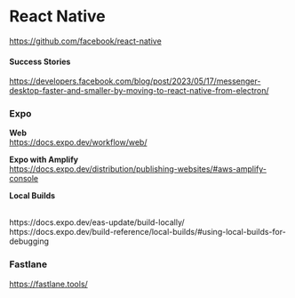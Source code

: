 # React Native
https://github.com/facebook/react-native

####  Success Stories
https://developers.facebook.com/blog/post/2023/05/17/messenger-desktop-faster-and-smaller-by-moving-to-react-native-from-electron/

### Expo

**Web**
<br>
https://docs.expo.dev/workflow/web/

**Expo with Amplify**
<br>
https://docs.expo.dev/distribution/publishing-websites/#aws-amplify-console

**Local Builds**

<br>
https://docs.expo.dev/eas-update/build-locally/
<br>
https://docs.expo.dev/build-reference/local-builds/#using-local-builds-for-debugging


###  Fastlane
https://fastlane.tools/
